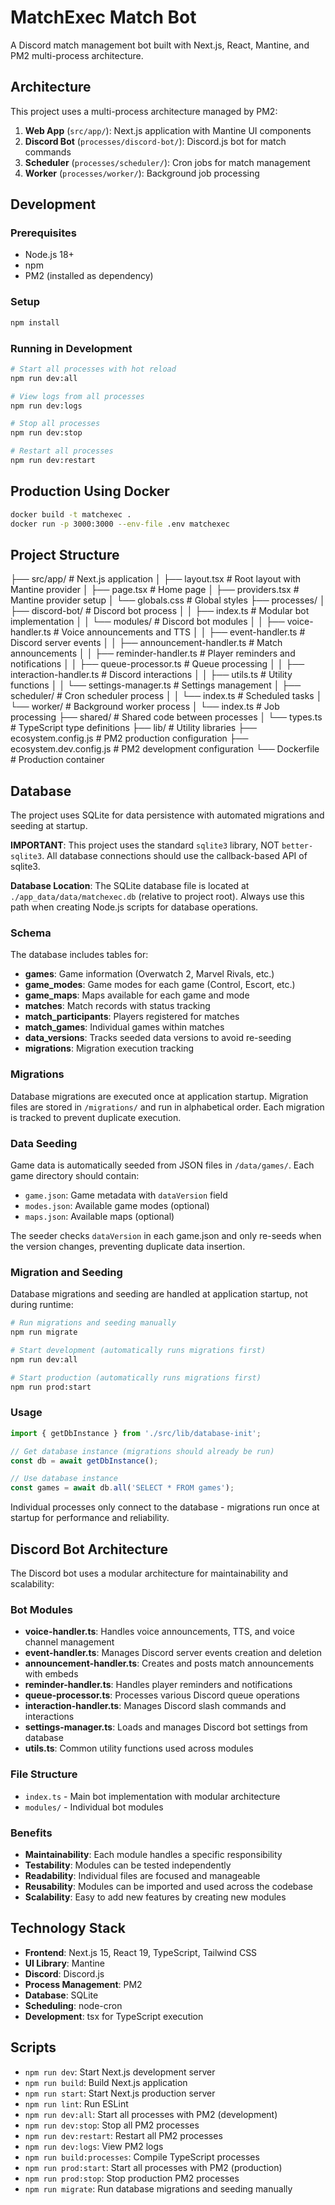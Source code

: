# MatchExec Match Bot

A Discord match management bot built with Next.js, React, Mantine, and PM2 multi-process architecture.

## Architecture

This project uses a multi-process architecture managed by PM2:

1. **Web App** (`src/app/`): Next.js application with Mantine UI components
2. **Discord Bot** (`processes/discord-bot/`): Discord.js bot for match commands
3. **Scheduler** (`processes/scheduler/`): Cron jobs for match management
4. **Worker** (`processes/worker/`): Background job processing

## Development

### Prerequisites
- Node.js 18+
- npm
- PM2 (installed as dependency)

### Setup
```bash
npm install
```

### Running in Development
```bash
# Start all processes with hot reload
npm run dev:all

# View logs from all processes
npm run dev:logs

# Stop all processes
npm run dev:stop

# Restart all processes
npm run dev:restart
```

## Production Using Docker
```bash
docker build -t matchexec .
docker run -p 3000:3000 --env-file .env matchexec
```

## Project Structure

├── src/app/                 # Next.js application
│   ├── layout.tsx          # Root layout with Mantine provider
│   ├── page.tsx            # Home page
│   ├── providers.tsx       # Mantine provider setup
│   └── globals.css         # Global styles
├── processes/
│   ├── discord-bot/        # Discord bot process
│   │   ├── index.ts        # Modular bot implementation
│   │   └── modules/        # Discord bot modules
│   │       ├── voice-handler.ts      # Voice announcements and TTS
│   │       ├── event-handler.ts      # Discord server events
│   │       ├── announcement-handler.ts # Match announcements
│   │       ├── reminder-handler.ts   # Player reminders and notifications
│   │       ├── queue-processor.ts    # Queue processing
│   │       ├── interaction-handler.ts # Discord interactions
│   │       ├── utils.ts              # Utility functions
│   │       └── settings-manager.ts   # Settings management
│   ├── scheduler/          # Cron scheduler process
│   │   └── index.ts        # Scheduled tasks
│   └── worker/             # Background worker process
│       └── index.ts        # Job processing
├── shared/                 # Shared code between processes
│   └── types.ts            # TypeScript type definitions
├── lib/                    # Utility libraries
├── ecosystem.config.js     # PM2 production configuration
├── ecosystem.dev.config.js # PM2 development configuration
└── Dockerfile             # Production container

## Database

The project uses SQLite for data persistence with automated migrations and seeding at startup.

**IMPORTANT**: This project uses the standard `sqlite3` library, NOT `better-sqlite3`. All database connections should use the callback-based API of sqlite3.

**Database Location**: The SQLite database file is located at `./app_data/data/matchexec.db` (relative to project root). Always use this path when creating Node.js scripts for database operations.

### Schema

The database includes tables for:

- **games**: Game information (Overwatch 2, Marvel Rivals, etc.)
- **game_modes**: Game modes for each game (Control, Escort, etc.)
- **game_maps**: Maps available for each game and mode
- **matches**: Match records with status tracking
- **match_participants**: Players registered for matches
- **match_games**: Individual games within matches
- **data_versions**: Tracks seeded data versions to avoid re-seeding
- **migrations**: Migration execution tracking

### Migrations

Database migrations are executed once at application startup. Migration files are stored in `/migrations/` and run in alphabetical order. Each migration is tracked to prevent duplicate execution.

### Data Seeding

Game data is automatically seeded from JSON files in `/data/games/`. Each game directory should contain:

- `game.json`: Game metadata with `dataVersion` field
- `modes.json`: Available game modes (optional)
- `maps.json`: Available maps (optional)

The seeder checks `dataVersion` in each game.json and only re-seeds when the version changes, preventing duplicate data insertion.

### Migration and Seeding

Database migrations and seeding are handled at application startup, not during runtime:

```bash
# Run migrations and seeding manually
npm run migrate

# Start development (automatically runs migrations first)
npm run dev:all

# Start production (automatically runs migrations first)  
npm run prod:start
```

### Usage

```typescript
import { getDbInstance } from './src/lib/database-init';

// Get database instance (migrations should already be run)
const db = await getDbInstance();

// Use database instance
const games = await db.all('SELECT * FROM games');
```

Individual processes only connect to the database - migrations run once at startup for performance and reliability.

## Discord Bot Architecture

The Discord bot uses a modular architecture for maintainability and scalability:

### Bot Modules

- **voice-handler.ts**: Handles voice announcements, TTS, and voice channel management
- **event-handler.ts**: Manages Discord server events creation and deletion
- **announcement-handler.ts**: Creates and posts match announcements with embeds
- **reminder-handler.ts**: Handles player reminders and notifications
- **queue-processor.ts**: Processes various Discord queue operations
- **interaction-handler.ts**: Manages Discord slash commands and interactions
- **settings-manager.ts**: Loads and manages Discord bot settings from database
- **utils.ts**: Common utility functions used across modules

### File Structure

- `index.ts` - Main bot implementation with modular architecture
- `modules/` - Individual bot modules

### Benefits

- **Maintainability**: Each module handles a specific responsibility
- **Testability**: Modules can be tested independently  
- **Readability**: Individual files are focused and manageable
- **Reusability**: Modules can be imported and used across the codebase
- **Scalability**: Easy to add new features by creating new modules


## Technology Stack

- **Frontend**: Next.js 15, React 19, TypeScript, Tailwind CSS
- **UI Library**: Mantine
- **Discord**: Discord.js
- **Process Management**: PM2
- **Database**: SQLite
- **Scheduling**: node-cron
- **Development**: tsx for TypeScript execution

## Scripts

- `npm run dev`: Start Next.js development server
- `npm run build`: Build Next.js application
- `npm run start`: Start Next.js production server
- `npm run lint`: Run ESLint
- `npm run dev:all`: Start all processes with PM2 (development)
- `npm run dev:stop`: Stop all PM2 processes
- `npm run dev:restart`: Restart all PM2 processes
- `npm run dev:logs`: View PM2 logs
- `npm run build:processes`: Compile TypeScript processes
- `npm run prod:start`: Start all processes with PM2 (production)
- `npm run prod:stop`: Stop production PM2 processes
- `npm run migrate`: Run database migrations and seeding manually